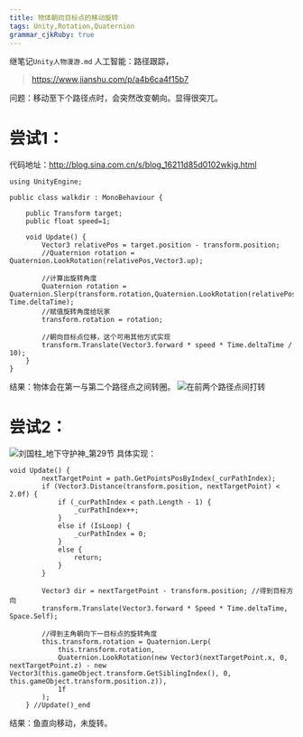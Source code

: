 ```yaml
---
title: 物体朝向目标点的移动旋转
tags: Unity,Rotation,Quaternion
grammar_cjkRuby: true
---
```

继笔记`Unity人物漫游.md`
人工智能：路径跟踪，
>https://www.jianshu.com/p/a4b6ca4f15b7

问题：移动至下个路径点时，会突然改变朝向。显得很突兀。

# 尝试1：
代码地址：http://blog.sina.com.cn/s/blog_16211d85d0102wkjg.html
```csharp?linenums
using UnityEngine;

public class walkdir : MonoBehaviour {

    public Transform target;
    public float speed=1;

    void Update() {
        Vector3 relativePos = target.position - transform.position;
        //Quaternion rotation = Quaternion.LookRotation(relativePos,Vector3.up);

        //计算出旋转角度
        Quaternion rotation = Quaternion.Slerp(transform.rotation,Quaternion.LookRotation(relativePos.normalized), Time.deltaTime);
        //赋值旋转角度给玩家
        transform.rotation = rotation;

        //朝向目标点位移，这个可用其他方式实现
        transform.Translate(Vector3.forward * speed * Time.deltaTime / 10);
    }
}
```
结果：物体会在第一与第二个路径点之间转圈。
![在前两个路径点间打转](https://i.niupic.com/images/2019/02/28/5Pp2.gif)

# 尝试2：
![刘国柱_地下守护神_第29节](https://ipfs.infura.io/ipfs/QmXobndP41gkvW5CWZmZWVgTHzNPBBzLPkMx96ZRJgB94Y?4.png)
具体实现：
```csharp?linenums
void Update() {
        nextTargetPoint = path.GetPointsPosByIndex(_curPathIndex);
        if (Vector3.Distance(transform.position, nextTargetPoint) < 2.0f) {
            if (_curPathIndex < path.Length - 1) {
                _curPathIndex++;
            }
            else if (IsLoop) {
                _curPathIndex = 0;
            }
            else {
                return;
            }
        }

        Vector3 dir = nextTargetPoint - transform.position; //得到目标方向
        transform.Translate(Vector3.forward * Speed * Time.deltaTime, Space.Self);

        //得到主角朝向下一目标点的旋转角度
        this.transform.rotation = Quaternion.Lerp(
            this.transform.rotation,
            Quaternion.LookRotation(new Vector3(nextTargetPoint.x, 0, nextTargetPoint.z) - new Vector3(this.gameObject.transform.GetSiblingIndex(), 0, this.gameObject.transform.position.z)),
            1f
        );
    } //Update()_end
```
结果：鱼直向移动，未旋转。